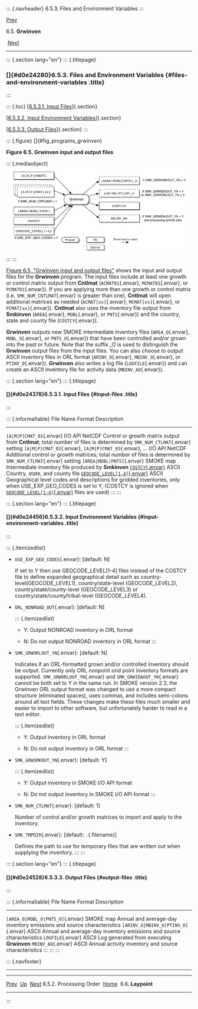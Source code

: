 ::: {.navheader}
6.5.3. Files and Environment Variables
:::

[Prev](ch06s05s02.html) 

6.5. **Grwinven**

 [Next](ch06s06.html)

------------------------------------------------------------------------

::: {.section lang="en"}
::: {.titlepage}
<div>

<div>

### []{#d0e24280}6.5.3. Files and Environment Variables {#files-and-environment-variables .title}

</div>

</div>
:::

::: {.toc}
[[6.5.3.1. Input Files](ch06s05s03.html#d0e24378)]{.section}

[[6.5.3.2. Input Environment
Variables](ch06s05s03.html#d0e24456)]{.section}

[[6.5.3.3. Output Files](ch06s05s03.html#d0e24528)]{.section}
:::

::: {.figure}
[]{#fig_programs_grwinven}

**Figure 6.5. Grwinven input and output files**

::: {.mediaobject}
![Grwinven input and output files](images\programs\grwinven_html.jpg)
:::
:::

[Figure 6.5, "Grwinven input and output
files"](ch06s05s03.html#fig_programs_grwinven "Figure 6.5. Grwinven input and output files")
shows the input and output files for the **Grwinven** program. The input
files include at least one growth or control matrix output from
**Cntlmat** (`ACMAT01`{.envar}, `MCMAT01`{.envar}, or
`PCMAT01`{.envar}). If you are applying more than one growth or control
matrix (i.e. `SMK_NUM_CNTLMAT`{.envar} is greater than one), **Cntlmat**
will open additional matrices as needed (`ACMAT[xx]`{.envar},
`MCMAT[xx]`{.envar}, or `PCMAT[xx]`{.envar}). **Cntlmat** also uses the
inventory file output from **Smkinven** (`AREA`{.envar}, `MOBL`{.envar},
or `PNTS`{.envar}) and the country, state and county file
(`COSTCY`{.envar}).

**Grwinven** outputs new SMOKE intermediate inventory files
(`AREA_O`{.envar}, `MOBL_O`{.envar}, or `PNTS_O`{.envar}) that have been
controlled and/or grown into the past or future. Note that the suffix
\_O is used to distinguish the **Grwinven** output files from the input
files. You can also choose to output ASCII inventory files in ORL format
(`ARINV_O`{.envar}, `MBINV_O`{.envar}, or `PTINV_O`{.envar}).
**Grwinven** also writes a log file (`LOGFILE`{.envar}) and can create
an ASCII inventory file for activity data (`MBINV_AO`{.envar}).

::: {.section lang="en"}
::: {.titlepage}
<div>

<div>

#### []{#d0e24378}6.5.3.1. Input Files {#input-files .title}

</div>

</div>
:::

::: {.informaltable}
  File Name                                                                                                Format           Description
  -------------------------------------------------------------------------------------------------------- ---------------- ---------------------------------------------------------------------------------------------------------------------------------------------------------------------------------------------------------------------------------------------------------------
  `[A|M|P]CMAT_01`{.envar}                                                                                 I/O API NetCDF   Control or growth matrix output from **Cntlmat**; total number of files is determined by `SMK_NUM_CTLMAT`{.envar} setting
  `[A|M|P]CMAT_02`{.envar}, `[A|M|P]CMAT_03`{.envar}, \...                                                 I/O API NetCDF   Additional control or growth matrices; total number of files is determined by `SMK_NUM_CTLMAT`{.envar} setting
  `[AREA|MOBL|PNTS]`{.envar}                                                                               SMOKE map        Intermediate inventory file produced by **Smkinven**
  [`COSTCY`{.envar}](ch08s10s02.html "8.10.2. COSTCY: Country, state, and county names and data")          ASCII            Country, state, and county file
  [`GEOCODE_LEVEL[1-4]`{.envar}](ch08s10s03.html "8.10.3. GEOCODE_LEVEL[1-4]: Geographical Input Files")   ASCII            Geographical level codes and descriptions for gridded inventories, only when USE\_EXP\_GEO\_CODES is set to Y, (COSTCY is ignored when [`GEOCODE_LEVEL[1-4]`{.envar}](ch08s10s03.html "8.10.3. GEOCODE_LEVEL[1-4]: Geographical Input Files") files are used)
:::
:::

::: {.section lang="en"}
::: {.titlepage}
<div>

<div>

#### []{#d0e24456}6.5.3.2. Input Environment Variables {#input-environment-variables .title}

</div>

</div>
:::

::: {.itemizedlist}
-   `USE_EXP_GEO_CODES`{.envar}: \[default: N\]

    If set to Y then use GEOCODE\_LEVEL\[1-4\] files instead of the
    COSTCY file to define expanded geographical detail such as
    country-level(GEOCODE\_LEVEL1), country/state-level
    (GEOCODE\_LEVEL2), country/state/county-level (GEOCODE\_LEVEL3) or
    country/state/county/tribal-level (GEOCODE\_LEVEL4).

-   `ORL_NONROAD_OUT`{.envar}: \[default: N\]

    ::: {.itemizedlist}
    -   Y: Output NONROAD inventory in ORL format

    -   N: Do not output NONROAD inventory in ORL format
    :::

-   `SMK_GRWORLOUT_YN`{.envar}: \[default: N\]

    Indicates if an ORL-formatted grown and/or controlled inventory
    should be output. Currently only ORL nonpoint ond point inventory
    formats are supported. `SMK_GRWORLOUT_YN`{.envar} and
    `SMK_GRWIDAOUT_YN`{.envar} cannot be both set to Y in the same run.
    In SMOKE version 2.3, the Grwinven ORL output format was changed to
    use a more compact structure (eliminated spaces), uses commas, and
    includes semi-colons around all text fields. These changes make
    these files much smaller and easier to import to other software, but
    unfortunately harder to read in a text editor.

    ::: {.itemizedlist}
    -   Y: Output inventory in ORL format

    -   N: Do not output inventory in ORL format
    :::

-   `SMK_GRWSMKOUT_YN`{.envar}: \[default: Y\]

    ::: {.itemizedlist}
    -   Y: Output inventory in SMOKE I/O API format

    -   N: Do not output inventory in SMOKE I/O API format
    :::

-   `SMK_NUM_CTLMAT`{.envar}: \[default: 1\]

    Number of control and/or growth matrices to import and apply to the
    inventory.

-   `SMK_TMPDIR`{.envar}: \[default: `.`{.filename}\]

    Defines the path to use for temporary files that are written out
    when supplying the inventory.
:::
:::

::: {.section lang="en"}
::: {.titlepage}
<div>

<div>

#### []{#d0e24528}6.5.3.3. Output Files {#output-files .title}

</div>

</div>
:::

::: {.informaltable}
  File Name                             Format      Description
  ------------------------------------- ----------- -----------------------------------------------------------------------
  `[AREA_O|MOBL_O|PNTS_O]`{.envar}      SMOKE map   Annual and average-day inventory emissions and source characteristics
  `[ARINV_O|MBINV_O|PTINV_O]`{.envar}   ASCII       Annual and average-day inventory emissions and source characteristics
  `LOGFILE`{.envar}                     ASCII       Log generated from executing **Grwinven**
  `MBINV_AO`{.envar}                    ASCII       Annual activity inventory and source characteristics
:::
:::
:::

::: {.navfooter}

------------------------------------------------------------------------

  -------------------------- -------------------- -----------------------
  [Prev](ch06s05s02.html)     [Up](ch06s05.html)     [Next](ch06s06.html)
  6.5.2. Processing Order     [Home](index.html)        6.6. **Laypoint**
  -------------------------- -------------------- -----------------------
:::
